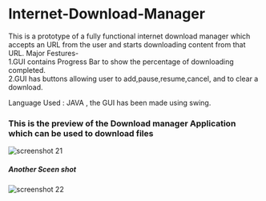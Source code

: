 # Internet-Download-Manager
This is a prototype of a fully functional internet download manager which accepts an URL from the user and starts downloading content from that URL.
Major Festures-<br>
1.GUI contains Progress Bar to show the percentage of downloading completed.<br>
2.GUI has buttons allowing user to add,pause,resume,cancel, and to clear a download.

Language Used : JAVA , the GUI has been made using swing.

### This is the preview of the Download manager Application which can be used to download files

![screenshot 21](https://cloud.githubusercontent.com/assets/24290847/22510683/da58e3e6-e8b8-11e6-9315-6a0134d73423.png)


##### Another Sceen shot
![screenshot 22](https://cloud.githubusercontent.com/assets/24290847/22510686/dc9405c8-e8b8-11e6-8d27-152c3e79fc40.png)
